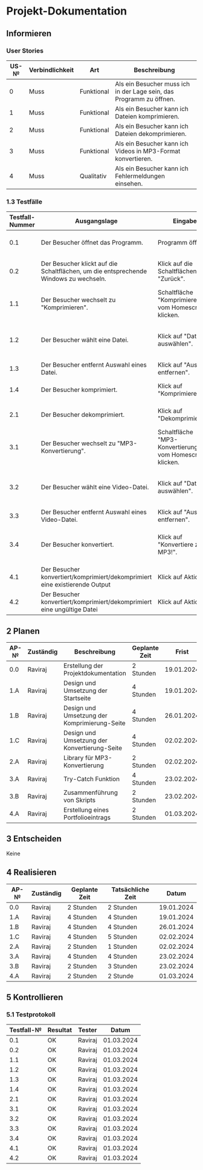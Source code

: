 # Projekt-Dokumentation


## Informieren

### User Stories

| US-№ | Verbindlichkeit | Art          | Beschreibung                                                       |
| ---- | --------------- | ------------ | ------------------------------------------------------------------|
| 0    | Muss            | Funktional   | Als ein Besucher muss ich in der Lage sein, das Programm zu öffnen. |
| 1    | Muss            | Funktional   | Als ein Besucher kann ich Dateien komprimieren. |
| 2    | Muss            | Funktional   | Als ein Besucher kann ich Dateien dekomprimieren. |
| 3    | Muss            | Funktional   | Als ein Besucher kann ich Videos in MP3-Format konvertieren. |
| 4    | Muss            | Qualitativ   | Als ein Besucher kann ich Fehlermeldungen einsehen. |




### 1.3 Testfälle

| Testfall-Nummer | Ausgangslage                                                                  | Eingabe                                  | Erwartete Ausgabe                                                     |
| --------------- | ----------------------------------------------------------------------------- | ---------------------------------------- | --------------------------------------------------------------------- |
| 0.1             | Der Besucher öffnet das Programm.                      | Programm öffnen.    | Startseite des Programmes wird geöffnet.    |
| 0.2             | Der Besucher klickt auf die Schaltflächen, um die entsprechende Windows zu wechseln.                    | Klick auf die Schaltflächen "Zurück".                 | Entsprechende Funktionalitäten werden gewechselt.                 |
| 1.1             | Der Besucher wechselt zu "Komprimieren".                    | Schaltfläche "Komprimieren" vom Homescreen klicken. | Window für Komprimieren wird geöffnet. |
| 1.2             | Der Besucher wählt eine Datei.                      | Klick auf "Datei auswählen".                      | Windows Explorer wird geöffnet, um eine Datei auszuwählen.     |
| 1.3             | Der Besucher entfernt Auswahl eines Datei.                               | Klick auf "Auswahl entfernen".                                           | Kein Datei wurde gewählt.                                           |
| 1.4             | Der Besucher komprimiert.                                          | Klick auf "Komprimieren".                                           | Ausgewählte Dateien werden komprimiert.                                  |
| 2.1             | Der Besucher dekomprimiert.               | Klick auf "Dekomprimieren".     | Ausgewählte ZIP-Datei wird dekomprimiert.     |
| 3.1             | Der Besucher wechselt zu "MP3-Konvertierung". | Schaltfläche "MP3-Konvertierung" vom Homescreen klicken.         | Window für MP3-Konvertierung wird geöffnet.          |
| 3.2             | Der Besucher wählt eine Video-Datei.                      | Klick auf "Datei auswählen".                      | Windows Explorer wird geöffnet, um eine Datei auszuwählen.     |
| 3.3             | Der Besucher entfernt Auswahl eines Video-Datei.                               | Klick auf "Auswahl entfernen".                                           | Kein Datei wurde gewählt.                                           |
| 3.4             | Der Besucher konvertiert.                                          | Klick auf "Konvertiere zu MP3!".                                           | Ausgewählte Video-Dateien werden zu MP3-Format konvertiert.                                  |
| 4.1             | Der Besucher konvertiert/komprimiert/dekomprimiert eine existierende Output                                          | Klick auf Aktion                                           | Fehlermeldung wird angezeigt.                                  |
| 4.2             | Der Besucher konvertiert/komprimiert/dekomprimiert eine ungültige Datei                                          | Klick auf Aktion                                           | Fehlermeldung wird angezeigt.                                  |


## 2 Planen

| AP-№ | Zuständig | Beschreibung                            | Geplante Zeit | Frist        |
| ---- | --------- | --------------------------------------- | ------------- | ------------ |
| 0.0  | Raviraj   | Erstellung der Projektdokumentation    | 2 Stunden     | 19.01.2024   |
| 1.A  | Raviraj   | Design und Umsetzung der Startseite     | 4 Stunden     | 19.01.2024   |
| 1.B  | Raviraj   | Design und Umsetzung der Komprimierung-Seite  | 4 Stunden | 26.01.2024   |
| 1.C  | Raviraj   | Design und Umsetzung der Konvertierung-Seite | 4 Stunden | 02.02.2024   |
| 2.A  | Raviraj   | Library für MP3-Konvertierung | 2 Stunden | 02.02.2024   |
| 3.A  | Raviraj   | Try-Catch Funktion        | 4 Stunden     | 23.02.2024   |
| 3.B  | Raviraj   | Zusammenführung von Skripts    | 2 Stunden     | 23.02.2024   |
| 4.A  | Raviraj   | Erstellung eines Portfolioeintrags       | 2 Stunden     | 01.03.2024   |




## 3 Entscheiden

Keine

## 4 Realisieren

| AP-№ | Zuständig | Geplante Zeit | Tatsächliche Zeit | Datum      |
| ---- | --------- | ------------- | ----------------- | ---------- |
| 0.0  | Raviraj   | 2 Stunden      | 2 Stunden         | 19.01.2024 |
| 1.A  | Raviraj   | 4 Stunden      | 4 Stunden        | 19.01.2024 |
| 1.B  | Raviraj   | 4 Stunden      | 4 Stunden         | 26.01.2024 |
| 1.C  | Raviraj   | 4 Stunden      | 5 Stunden         | 02.02.2024 |
| 2.A  | Raviraj   | 2 Stunden      | 1 Stunden         | 02.02.2024 |
| 3.A  | Raviraj   | 4 Stunden      | 4 Stunden         | 23.02.2024 |
| 3.B  | Raviraj   | 2 Stunden      | 3 Stunden         | 23.02.2024 |
| 4.A  | Raviraj   | 2 Stunden      | 2 Stunde          | 01.03.2024 |




## 5 Kontrollieren

### 5.1 Testprotokoll

| Testfall-№ | Resultat | Tester  | Datum     |
| -----------| ---------| --------| ----------|
| 0.1        | OK       | Raviraj | 01.03.2024|
| 0.2        | OK       | Raviraj | 01.03.2024|
| 1.1        | OK       | Raviraj | 01.03.2024|
| 1.2        | OK       | Raviraj | 01.03.2024|
| 1.3        | OK       | Raviraj | 01.03.2024|
| 1.4        | OK       | Raviraj | 01.03.2024|
| 2.1        | OK       | Raviraj | 01.03.2024|
| 3.1        | OK       | Raviraj | 01.03.2024|
| 3.2        | OK       | Raviraj | 01.03.2024|
| 3.3        | OK       | Raviraj | 01.03.2024|
| 3.4        | OK       | Raviraj | 01.03.2024|
| 4.1        | OK       | Raviraj | 01.03.2024|
| 4.2        | OK       | Raviraj | 01.03.2024|







